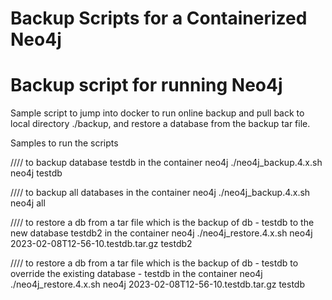 # Backup Scripts for a Containerized Neo4j

Backup script for running Neo4j
===============================
Sample script to jump into docker to run online backup and pull back to local directory ./backup, and restore a database from the backup tar file.

Samples to run the scripts

//// to backup database testdb in the container neo4j
./neo4j_backup.4.x.sh neo4j testdb 

//// to backup all databases in the container neo4j
./neo4j_backup.4.x.sh neo4j all

//// to restore a db from  a tar file which is the backup of db - testdb to the new database testdb2 in the container neo4j
./neo4j_restore.4.x.sh neo4j 2023-02-08T12-56-10.testdb.tar.gz testdb2


//// to restore a db from a tar file which is the backup of db - testdb to override the existing database - testdb in the container neo4j
./neo4j_restore.4.x.sh neo4j 2023-02-08T12-56-10.testdb.tar.gz testdb
